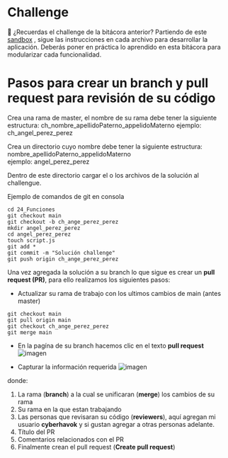 # Challenge

📝 ¿Recuerdas el challenge de la bitácora anterior? Partiendo de este [sandbox](https://codesandbox.io/s/asistentes-modulos-oy9vw) , sigue las instrucciones en cada archivo para desarrollar la aplicación. Deberás poner en práctica lo aprendido en esta bitácora para modularizar cada funcionalidad.

# Pasos para crear un branch y pull request para revisión de su código

Crea una rama de master, el nombre de su rama debe tener la siguiente estructura:
ch_nombre_apellidoPaterno_appelidoMaterno
ejemplo: ch_angel_perez_perez

Crea un directorio cuyo nombre debe tener la siguiente estructura:  
nombre_apellidoPaterno_appelidoMaterno  
ejemplo: angel_perez_perez  

Dentro de este directorio cargar el o los archivos de la solución al challengue.

Ejemplo de comandos de git en consola
```
cd 24_Funciones
git checkout main
git checkout -b ch_ange_perez_perez
mkdir angel_perez_perez
cd angel_perez_perez
touch script.js
git add *
git commit -m "Solución challenge"
git push origin ch_ange_perez_perez
```

Una vez agregada la solución a su branch lo que sigue es crear un **pull request (PR)**, para ello
realizamos los siguientes pasos:

- Actualizar su rama de trabajo con los ultimos cambios de main (antes master)
```
git checkout main
git pull origin main
git checkout ch_ange_perez_perez
git merge main
```

- En la pagína de su branch hacemos clic en el texto **pull request** 
![imagen](https://user-images.githubusercontent.com/16826246/109855157-91fb6680-7c1d-11eb-9b9e-88c387afeec4.png)

- Capturar la información requerida
![imagen](https://user-images.githubusercontent.com/16826246/109855968-8eb4aa80-7c1e-11eb-969a-f05cae892423.png)

donde:
1. La rama (**branch**) a la cual se unificaran (**merge**) los cambios de su rama
2. Su rama en la que estan trabajando
3. Las personas que revisaran su código (**reviewers**), aquí agregan mi usuario **cyberhavok** y si gustan agregar
  a otras personas adelante.
4. Título del PR
5. Comentarios relacionados con el PR
6. Finalmente crean el pull request (**Create pull request**)

